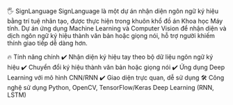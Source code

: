 🖐️ SignLanguage 
SignLanguage là một dự án nhận diện ngôn ngữ ký hiệu bằng trí tuệ nhân tạo, được thực hiện trong khuôn khổ đồ án Khoa học Máy tính. Dự án ứng dụng Machine Learning và Computer Vision để nhận diện và dịch ngôn ngữ ký hiệu thành văn bản hoặc giọng nói, hỗ trợ người khiếm thính giao tiếp dễ dàng hơn.

🔥 Tính năng chính
✔️ Nhận diện ký hiệu tay theo bộ dữ liệu ngôn ngữ ký hiệu
✔️ Chuyển đổi ký hiệu thành văn bản hoặc giọng nói
✔️ Ứng dụng Deep Learning với mô hình CNN/RNN
✔️ Giao diện trực quan, dễ sử dụng
🛠️ Công nghệ sử dụng
Python, OpenCV, TensorFlow/Keras
Deep Learning (RNN, LSTM)
